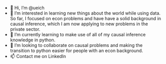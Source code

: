 - 👋 Hi, I’m @ueich
- 👀 I’m interested in learning new things about the world while using data. So far, I focused on econ problems and have have a solid background in causal inference, which I am now applying to new problems in the private sector.
- 🌱 I’m currently learning to make use of all of my causal inference knowledge in python.
- 💞️ I’m looking to collaborate on causal problems and making the transition to python easier for people with an econ background.
- 📫 Contact me on LinkedIn
